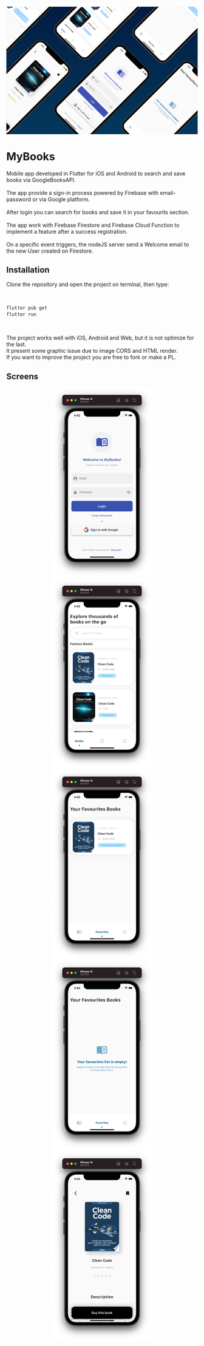 <p align="center">
  <img src="https://github.com/Michele-x98/books_app/blob/master/images/image1.jpeg">
</p>

# MyBooks

Mobile app developed in Flutter for iOS and Android to search and save books via GoogleBooksAPI.
<br><br>
The app provide a sign-in process powered by Firebase with email-password or via Google platform.
<br><br>
After login you can search for books and save it in your favourits section.
<br><br>
The app work with Firebase Firestore and Firebase Cloud Function to implement a feature after a success registration.
<br><br>
On a specific event triggers, the nodeJS server send a Welcome email to the new User created on Firestore.

## Installation

Clone the repository and open the project on terminal, then type:

<br>

```bash
flutter pub get
flutter run
```

<br>

The project works well with iOS, Android and Web, but it is not optimize for the last.
<br>
It present some graphic issue due to image CORS and HTML render.
<br>
If you want to improve the project you are free to fork or make a PL.

## Screens

<p align="center">
<img src="https://github.com/Michele-x98/books_app/blob/master/images/login.png" height="500">
<img src="https://github.com/Michele-x98/books_app/blob/master/images/home.png" height="500">
<img src="https://github.com/Michele-x98/books_app/blob/master/images/favourites.png" height="500">
<img src="https://github.com/Michele-x98/books_app/blob/master/images/empty_favourites.png" height="500">
<img src="https://github.com/Michele-x98/books_app/blob/master/images/book_detail.png" height="500">
</p>

<br>

